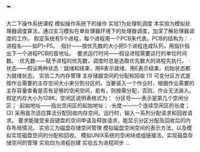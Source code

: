 # -
大二下操作系统课程
模拟操作系统下的操作
实验1为处理机调度
    本实验为模拟处理器调度算法，通过实习模拟在单处理器环境下的处理器调度，加深了解处理器调度的工作。
  假定系统有5个进程，每个进程用一个PCB来代表。PCB的结构为：
  ·进程名——如P1~P5。
  ·指针——按优先数的大小把5个进程连成队列，用指针指出下一个进程PCB的首地址。
  ·要求运行时间——假设进程需要运行的单位时间数。
  ·优先数——赋予进程的优先数，调度时总是选取优先数大的进程先执行。
  ·状态——假设两种状态：就绪和结束，用R表示就绪，用E表示结束。初始状态都为就绪状态。
实验二为内存管理
    主存储器空间的分配和回收
    (1)	可变分区方式是按作业需要的主存空间大小来分割分区的。当要装入一个作业时，根据作业需要的主存容量查看是否有足够的空闲空间，若有，则按需分配，否则，作业无法装入。假定内存大小为128K，空闲区说明表格式为：
    ·分区号——表示是第几个空闲分区；
    ·起始地址——指出空闲区的起始地址；
    ·长度——一个连续空闲区的长度；
    (2)	采用首次适应算法分配回收内存空间。运行时，输入一系列分配请求和回收请求。
    要求能接受来自键盘的空间申请及释放请求，能显示分区分配及回收后的内存布局情况。
实验三为磁盘存储空间管理
    模拟磁盘空闲空间的表示方法，以及模拟实现磁盘空间的分配和回收。
    模拟UNIX系统的空闲块成组链接法，实现磁盘存储空间的管理
实验四为进程创建
实验五为进程同步
…
